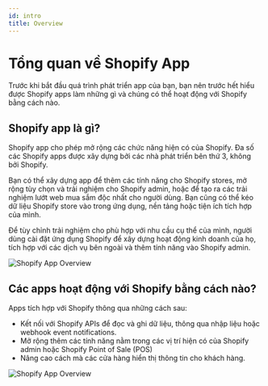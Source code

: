 ```yaml
---
id: intro
title: Overview
---
```


# Tổng quan về Shopify App

Trước khi bắt đầu quá trình phát triển app của bạn, bạn nên trước hết hiểu được Shopify apps làm những gì và chúng có thể hoạt động với Shopify bằng cách nào.

## Shopify app là gì?

Shopify app cho phép mở rộng các chức năng hiện có của Shopify. Đa số các Shopify apps được xây dựng bởi các nhà phát triển bên thứ 3, không bởi Shopify.

Bạn có thể xây dựng app để thêm các tính năng cho Shopify stores, mở rộng tùy chọn và trải nghiệm cho Shopify admin, hoặc để tạo ra các trải nghiệm lướt web mua sắm độc nhất cho  người dùng. Bạn cũng có thể kéo dữ liệu Shopify store vào trong ứng dụng, nền tảng hoặc tiện ích tích hợp của mình.

Để tùy chỉnh trải nghiệm cho phù hợp với nhu cầu cụ thể của mình, người dùng cài đặt ứng dụng Shopify để xây dựng hoạt động kinh doanh của họ, tích hợp với các dịch vụ bên ngoài và thêm tính năng vào Shopify admin.

![Shopify App Overview](/img/shopify-app-overview.webp)

## Các apps hoạt động với Shopify bằng cách nào?

Apps tích hợp với Shopify thông qua những cách sau:

+ Kết nối với Shopify APIs để đọc và ghi dữ liệu, thông qua nhập liệu hoặc webhook event notifications.
+ Mở rộng thêm các tính năng nằm trong các vị trí hiện có của Shopify admin hoặc Shopify Point of Sale (POS)
+ Nâng cao cách mà các cửa hàng hiển thị thông tin cho khách hàng.

![Shopify App Overview](/img/shopify-app-overview-2.webp)
